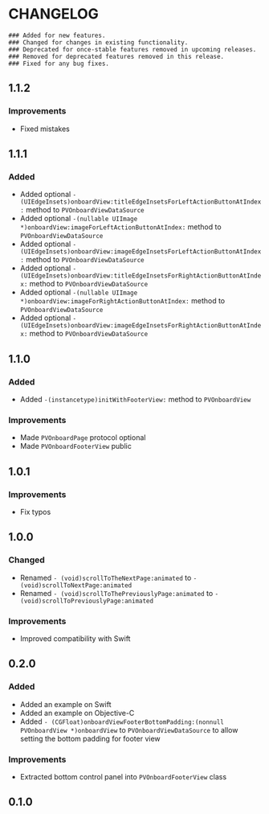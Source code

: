 # CHANGELOG

```
### Added for new features.
### Changed for changes in existing functionality.
### Deprecated for once-stable features removed in upcoming releases.
### Removed for deprecated features removed in this release.
### Fixed for any bug fixes.
```
## 1.1.2
### Improvements
- Fixed mistakes

## 1.1.1
### Added
- Added optional ```-(UIEdgeInsets)onboardView:titleEdgeInsetsForLeftActionButtonAtIndex:``` method to ```PVOnboardViewDataSource```
- Added optional ```-(nullable UIImage *)onboardView:imageForLeftActionButtonAtIndex:``` method to ```PVOnboardViewDataSource```
- Added optional ```-(UIEdgeInsets)onboardView:imageEdgeInsetsForLeftActionButtonAtIndex:``` method to ```PVOnboardViewDataSource```
- Added optional ```-(UIEdgeInsets)onboardView:titleEdgeInsetsForRightActionButtonAtIndex:``` method to ```PVOnboardViewDataSource```
- Added optional ```-(nullable UIImage *)onboardView:imageForRightActionButtonAtIndex:``` method to ```PVOnboardViewDataSource```
- Added optional ```-(UIEdgeInsets)onboardView:imageEdgeInsetsForRightActionButtonAtIndex:``` method to ```PVOnboardViewDataSource```

## 1.1.0
### Added
- Added ```-(instancetype)initWithFooterView:``` method to ```PVOnboardView```

### Improvements
- Made ```PVOnboardPage``` protocol optional
- Made ```PVOnboardFooterView``` public

## 1.0.1

### Improvements
- Fix typos

## 1.0.0

### Changed
- Renamed ```- (void)scrollToTheNextPage:animated``` to ```- (void)scrollToNextPage:animated```
- Renamed ```- (void)scrollToThePreviouslyPage:animated``` to ```- (void)scrollToPreviouslyPage:animated```

### Improvements
- Improved compatibility with Swift

## 0.2.0

### Added
- Added an example on Swift
- Added an example on Objective-C
- Added ```- (CGFloat)onboardViewFooterBottomPadding:(nonnull PVOnboardView *)onboardView``` to ```PVOnboardViewDataSource``` to allow setting the bottom padding for footer view

### Improvements
- Extracted bottom control panel into ```PVOnboardFooterView``` class

## 0.1.0
